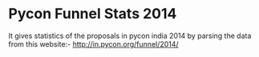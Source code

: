 Pycon Funnel Stats 2014
=======================

It gives statistics of the proposals in pycon india 2014 by parsing the data from this website:- http://in.pycon.org/funnel/2014/
